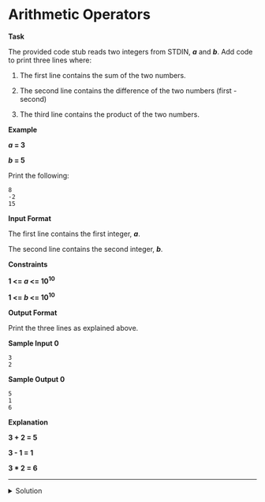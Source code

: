 # Arithmetic Operators

__Task__

The provided code stub reads two integers from STDIN, ___a___ and ___b___. Add code to print three lines where:

1. The first line contains the sum of the two numbers.

2. The second line contains the difference of the two numbers (first - second)

3. The third line contains the product of the two numbers.

__Example__

___a_ = 3__

___b_ = 5__

Print the following:

```
8
-2
15
```

__Input Format__

The first line contains the first integer, ___a___.

The second line contains the second integer, ___b___.

__Constraints__

__1 <= _a_ <= 10<sup>10</sup>__

__1 <= _b_ <= 10<sup>10</sup>__

__Output Format__

Print the three lines as explained above.

__Sample Input 0__

```
3
2
```

__Sample Output 0__

```
5
1
6
```

__Explanation__

__3 + 2 = 5__

__3 - 1 = 1__

__3 * 2 = 6__

---

<details><summary>Solution</summary>
    
```python
    if __name__ == '__main__':
        a = int(input())
        b = int(input())
    
        print(a + b)
        print(a - b)
        print(a * b)
```
</details>
